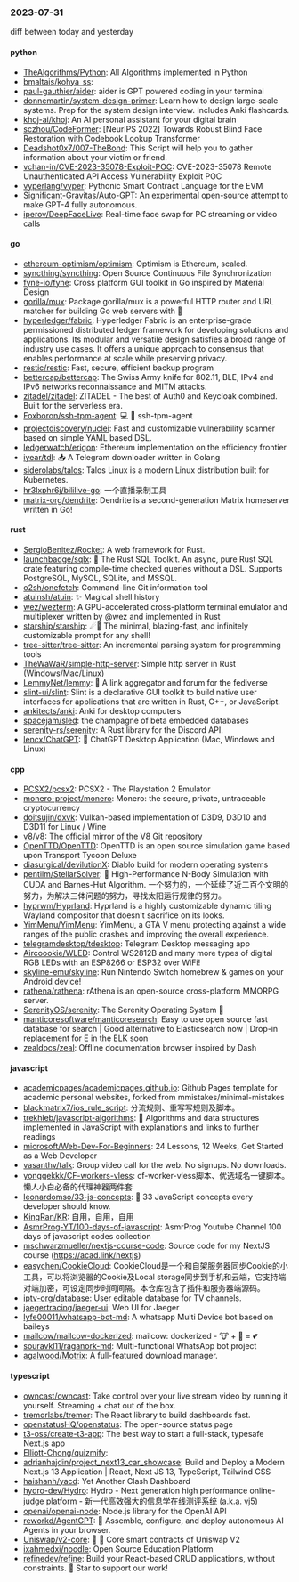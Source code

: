 ### 2023-07-31
diff between today and yesterday

#### python
* [TheAlgorithms/Python](https://github.com/TheAlgorithms/Python): All Algorithms implemented in Python
* [bmaltais/kohya_ss](https://github.com/bmaltais/kohya_ss): 
* [paul-gauthier/aider](https://github.com/paul-gauthier/aider): aider is GPT powered coding in your terminal
* [donnemartin/system-design-primer](https://github.com/donnemartin/system-design-primer): Learn how to design large-scale systems. Prep for the system design interview. Includes Anki flashcards.
* [khoj-ai/khoj](https://github.com/khoj-ai/khoj): An AI personal assistant for your digital brain
* [sczhou/CodeFormer](https://github.com/sczhou/CodeFormer): [NeurIPS 2022] Towards Robust Blind Face Restoration with Codebook Lookup Transformer
* [Deadshot0x7/007-TheBond](https://github.com/Deadshot0x7/007-TheBond): This Script will help you to gather information about your victim or friend.
* [vchan-in/CVE-2023-35078-Exploit-POC](https://github.com/vchan-in/CVE-2023-35078-Exploit-POC): CVE-2023-35078 Remote Unauthenticated API Access Vulnerability Exploit POC
* [vyperlang/vyper](https://github.com/vyperlang/vyper): Pythonic Smart Contract Language for the EVM
* [Significant-Gravitas/Auto-GPT](https://github.com/Significant-Gravitas/Auto-GPT): An experimental open-source attempt to make GPT-4 fully autonomous.
* [iperov/DeepFaceLive](https://github.com/iperov/DeepFaceLive): Real-time face swap for PC streaming or video calls

#### go
* [ethereum-optimism/optimism](https://github.com/ethereum-optimism/optimism): Optimism is Ethereum, scaled.
* [syncthing/syncthing](https://github.com/syncthing/syncthing): Open Source Continuous File Synchronization
* [fyne-io/fyne](https://github.com/fyne-io/fyne): Cross platform GUI toolkit in Go inspired by Material Design
* [gorilla/mux](https://github.com/gorilla/mux): Package gorilla/mux is a powerful HTTP router and URL matcher for building Go web servers with 🦍
* [hyperledger/fabric](https://github.com/hyperledger/fabric): Hyperledger Fabric is an enterprise-grade permissioned distributed ledger framework for developing solutions and applications. Its modular and versatile design satisfies a broad range of industry use cases. It offers a unique approach to consensus that enables performance at scale while preserving privacy.
* [restic/restic](https://github.com/restic/restic): Fast, secure, efficient backup program
* [bettercap/bettercap](https://github.com/bettercap/bettercap): The Swiss Army knife for 802.11, BLE, IPv4 and IPv6 networks reconnaissance and MITM attacks.
* [zitadel/zitadel](https://github.com/zitadel/zitadel): ZITADEL - The best of Auth0 and Keycloak combined. Built for the serverless era.
* [Foxboron/ssh-tpm-agent](https://github.com/Foxboron/ssh-tpm-agent): 💻 🔑 ssh-tpm-agent
* [projectdiscovery/nuclei](https://github.com/projectdiscovery/nuclei): Fast and customizable vulnerability scanner based on simple YAML based DSL.
* [ledgerwatch/erigon](https://github.com/ledgerwatch/erigon): Ethereum implementation on the efficiency frontier
* [iyear/tdl](https://github.com/iyear/tdl): 📥 A Telegram downloader written in Golang
* [siderolabs/talos](https://github.com/siderolabs/talos): Talos Linux is a modern Linux distribution built for Kubernetes.
* [hr3lxphr6j/bililive-go](https://github.com/hr3lxphr6j/bililive-go): 一个直播录制工具
* [matrix-org/dendrite](https://github.com/matrix-org/dendrite): Dendrite is a second-generation Matrix homeserver written in Go!

#### rust
* [SergioBenitez/Rocket](https://github.com/SergioBenitez/Rocket): A web framework for Rust.
* [launchbadge/sqlx](https://github.com/launchbadge/sqlx): 🧰 The Rust SQL Toolkit. An async, pure Rust SQL crate featuring compile-time checked queries without a DSL. Supports PostgreSQL, MySQL, SQLite, and MSSQL.
* [o2sh/onefetch](https://github.com/o2sh/onefetch): Command-line Git information tool
* [atuinsh/atuin](https://github.com/atuinsh/atuin): ✨ Magical shell history
* [wez/wezterm](https://github.com/wez/wezterm): A GPU-accelerated cross-platform terminal emulator and multiplexer written by @wez and implemented in Rust
* [starship/starship](https://github.com/starship/starship): ☄🌌️ The minimal, blazing-fast, and infinitely customizable prompt for any shell!
* [tree-sitter/tree-sitter](https://github.com/tree-sitter/tree-sitter): An incremental parsing system for programming tools
* [TheWaWaR/simple-http-server](https://github.com/TheWaWaR/simple-http-server): Simple http server in Rust (Windows/Mac/Linux)
* [LemmyNet/lemmy](https://github.com/LemmyNet/lemmy): 🐀 A link aggregator and forum for the fediverse
* [slint-ui/slint](https://github.com/slint-ui/slint): Slint is a declarative GUI toolkit to build native user interfaces for applications that are written in Rust, C++, or JavaScript.
* [ankitects/anki](https://github.com/ankitects/anki): Anki for desktop computers
* [spacejam/sled](https://github.com/spacejam/sled): the champagne of beta embedded databases
* [serenity-rs/serenity](https://github.com/serenity-rs/serenity): A Rust library for the Discord API.
* [lencx/ChatGPT](https://github.com/lencx/ChatGPT): 🔮 ChatGPT Desktop Application (Mac, Windows and Linux)

#### cpp
* [PCSX2/pcsx2](https://github.com/PCSX2/pcsx2): PCSX2 - The Playstation 2 Emulator
* [monero-project/monero](https://github.com/monero-project/monero): Monero: the secure, private, untraceable cryptocurrency
* [doitsujin/dxvk](https://github.com/doitsujin/dxvk): Vulkan-based implementation of D3D9, D3D10 and D3D11 for Linux / Wine
* [v8/v8](https://github.com/v8/v8): The official mirror of the V8 Git repository
* [OpenTTD/OpenTTD](https://github.com/OpenTTD/OpenTTD): OpenTTD is an open source simulation game based upon Transport Tycoon Deluxe
* [diasurgical/devilutionX](https://github.com/diasurgical/devilutionX): Diablo build for modern operating systems
* [pentilm/StellarSolver](https://github.com/pentilm/StellarSolver): 🌌 High-Performance N-Body Simulation with CUDA and Barnes-Hut Algorithm. 一个努力的，一个延续了近二百个文明的努力，为解决三体问题的努力，寻找太阳运行规律的努力。
* [hyprwm/Hyprland](https://github.com/hyprwm/Hyprland): Hyprland is a highly customizable dynamic tiling Wayland compositor that doesn't sacrifice on its looks.
* [YimMenu/YimMenu](https://github.com/YimMenu/YimMenu): YimMenu, a GTA V menu protecting against a wide ranges of the public crashes and improving the overall experience.
* [telegramdesktop/tdesktop](https://github.com/telegramdesktop/tdesktop): Telegram Desktop messaging app
* [Aircoookie/WLED](https://github.com/Aircoookie/WLED): Control WS2812B and many more types of digital RGB LEDs with an ESP8266 or ESP32 over WiFi!
* [skyline-emu/skyline](https://github.com/skyline-emu/skyline): Run Nintendo Switch homebrew & games on your Android device!
* [rathena/rathena](https://github.com/rathena/rathena): rAthena is an open-source cross-platform MMORPG server.
* [SerenityOS/serenity](https://github.com/SerenityOS/serenity): The Serenity Operating System 🐞
* [manticoresoftware/manticoresearch](https://github.com/manticoresoftware/manticoresearch): Easy to use open source fast database for search | Good alternative to Elasticsearch now | Drop-in replacement for E in the ELK soon
* [zealdocs/zeal](https://github.com/zealdocs/zeal): Offline documentation browser inspired by Dash

#### javascript
* [academicpages/academicpages.github.io](https://github.com/academicpages/academicpages.github.io): Github Pages template for academic personal websites, forked from mmistakes/minimal-mistakes
* [blackmatrix7/ios_rule_script](https://github.com/blackmatrix7/ios_rule_script): 分流规则、重写写规则及脚本。
* [trekhleb/javascript-algorithms](https://github.com/trekhleb/javascript-algorithms): 📝 Algorithms and data structures implemented in JavaScript with explanations and links to further readings
* [microsoft/Web-Dev-For-Beginners](https://github.com/microsoft/Web-Dev-For-Beginners): 24 Lessons, 12 Weeks, Get Started as a Web Developer
* [vasanthv/talk](https://github.com/vasanthv/talk): Group video call for the web. No signups. No downloads.
* [yonggekkk/CF-workers-vless](https://github.com/yonggekkk/CF-workers-vless): cf-worker-vless脚本、优选域名一键脚本。懒人小白必备的代理神器两件套
* [leonardomso/33-js-concepts](https://github.com/leonardomso/33-js-concepts): 📜 33 JavaScript concepts every developer should know.
* [KingRan/KR](https://github.com/KingRan/KR): 自用，自用，自用
* [AsmrProg-YT/100-days-of-javascript](https://github.com/AsmrProg-YT/100-days-of-javascript): AsmrProg Youtube Channel 100 days of javascript codes collection
* [mschwarzmueller/nextjs-course-code](https://github.com/mschwarzmueller/nextjs-course-code): Source code for my NextJS course (https://acad.link/nextjs)
* [easychen/CookieCloud](https://github.com/easychen/CookieCloud): CookieCloud是一个和自架服务器同步Cookie的小工具，可以将浏览器的Cookie及Local storage同步到手机和云端，它支持端对端加密，可设定同步时间间隔。本仓库包含了插件和服务器端源码。
* [iptv-org/database](https://github.com/iptv-org/database): User editable database for TV channels.
* [jaegertracing/jaeger-ui](https://github.com/jaegertracing/jaeger-ui): Web UI for Jaeger
* [lyfe00011/whatsapp-bot-md](https://github.com/lyfe00011/whatsapp-bot-md): A whatsapp Multi Device bot based on baileys
* [mailcow/mailcow-dockerized](https://github.com/mailcow/mailcow-dockerized): mailcow: dockerized - 🐮 + 🐋 = 💕
* [souravkl11/raganork-md](https://github.com/souravkl11/raganork-md): Multi-functional WhatsApp bot project
* [agalwood/Motrix](https://github.com/agalwood/Motrix): A full-featured download manager.

#### typescript
* [owncast/owncast](https://github.com/owncast/owncast): Take control over your live stream video by running it yourself. Streaming + chat out of the box.
* [tremorlabs/tremor](https://github.com/tremorlabs/tremor): The React library to build dashboards fast.
* [openstatusHQ/openstatus](https://github.com/openstatusHQ/openstatus): The open-source status page
* [t3-oss/create-t3-app](https://github.com/t3-oss/create-t3-app): The best way to start a full-stack, typesafe Next.js app
* [Elliott-Chong/quizmify](https://github.com/Elliott-Chong/quizmify): 
* [adrianhajdin/project_next13_car_showcase](https://github.com/adrianhajdin/project_next13_car_showcase): Build and Deploy a Modern Next.js 13 Application | React, Next JS 13, TypeScript, Tailwind CSS
* [haishanh/yacd](https://github.com/haishanh/yacd): Yet Another Clash Dashboard
* [hydro-dev/Hydro](https://github.com/hydro-dev/Hydro): Hydro - Next generation high performance online-judge platform - 新一代高效强大的信息学在线测评系统 (a.k.a. vj5)
* [openai/openai-node](https://github.com/openai/openai-node): Node.js library for the OpenAI API
* [reworkd/AgentGPT](https://github.com/reworkd/AgentGPT): 🤖 Assemble, configure, and deploy autonomous AI Agents in your browser.
* [Uniswap/v2-core](https://github.com/Uniswap/v2-core): 🦄 🦄 Core smart contracts of Uniswap V2
* [ixahmedxi/noodle](https://github.com/ixahmedxi/noodle): Open Source Education Platform
* [refinedev/refine](https://github.com/refinedev/refine): Build your React-based CRUD applications, without constraints. 🌟 Star to support our work!
